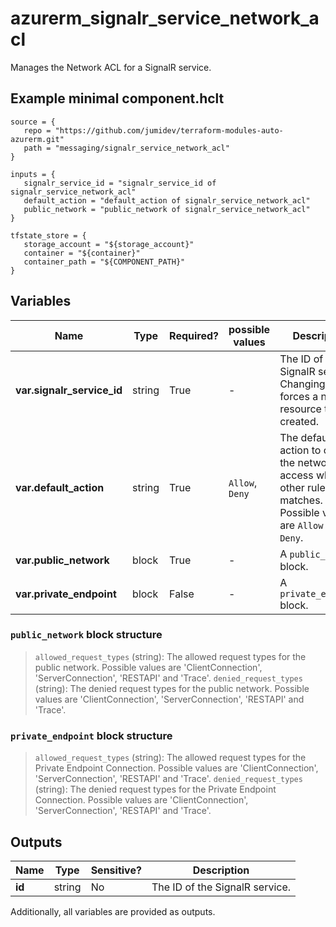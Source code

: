 # azurerm_signalr_service_network_acl

Manages the Network ACL for a SignalR service.

## Example minimal component.hclt

```hcl
source = {
   repo = "https://github.com/jumidev/terraform-modules-auto-azurerm.git" 
   path = "messaging/signalr_service_network_acl" 
}

inputs = {
   signalr_service_id = "signalr_service_id of signalr_service_network_acl" 
   default_action = "default_action of signalr_service_network_acl" 
   public_network = "public_network of signalr_service_network_acl" 
}

tfstate_store = {
   storage_account = "${storage_account}" 
   container = "${container}" 
   container_path = "${COMPONENT_PATH}" 
}

```

## Variables

| Name | Type | Required? |  possible values |  Description |
| ---- | ---- | --------- |  ----------- | ----------- |
| **var.signalr_service_id** | string | True | -  |  The ID of the SignalR service. Changing this forces a new resource to be created. | 
| **var.default_action** | string | True | `Allow`, `Deny`  |  The default action to control the network access when no other rule matches. Possible values are `Allow` and `Deny`. | 
| **var.public_network** | block | True | -  |  A `public_network` block. | 
| **var.private_endpoint** | block | False | -  |  A `private_endpoint` block. | 

### `public_network` block structure

>`allowed_request_types` (string): The allowed request types for the public network. Possible values are 'ClientConnection', 'ServerConnection', 'RESTAPI' and 'Trace'.
>`denied_request_types` (string): The denied request types for the public network. Possible values are 'ClientConnection', 'ServerConnection', 'RESTAPI' and 'Trace'.

### `private_endpoint` block structure

>`allowed_request_types` (string): The allowed request types for the Private Endpoint Connection. Possible values are 'ClientConnection', 'ServerConnection', 'RESTAPI' and 'Trace'.
>`denied_request_types` (string): The denied request types for the Private Endpoint Connection. Possible values are 'ClientConnection', 'ServerConnection', 'RESTAPI' and 'Trace'.



## Outputs

| Name | Type | Sensitive? | Description |
| ---- | ---- | --------- | --------- |
| **id** | string | No  | The ID of the SignalR service. | 

Additionally, all variables are provided as outputs.
